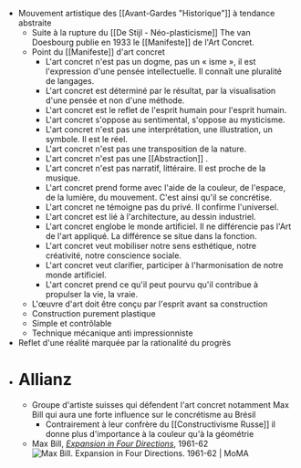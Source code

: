 - Mouvement artistique des [[Avant-Gardes "Historique"]] à tendance abstraite
	- Suite à la rupture du [[De Stijl - Néo-plasticisme]] The van Doesbourg publie en 1933 le [[Manifeste]] de l'Art Concret.
	- Point du [[Manifeste]] d'art concret
		- L'art concret n'est pas un dogme, pas un « isme », il est l'expression d'une pensée intellectuelle. Il connaît une pluralité de langages.
		- L'art concret est déterminé par le résultat, par la visualisation d'une pensée et non d'une méthode.
		- L'art concret est le reflet de l'esprit humain pour l'esprit humain.
		- L'art concret s'oppose au sentimental, s'oppose au mysticisme.
		- L'art concret n'est pas une interprétation, une illustration, un symbole. Il est le réel.
		- L'art concret n'est pas une transposition de la nature.
		- L'art concret n'est pas une [[Abstraction]] .
		- L'art concret n'est pas narratif, littéraire. Il est proche de la musique.
		- L'art concret prend forme avec l'aide de la couleur, de l'espace, de la lumière, du mouvement. C'est ainsi qu'il se concrétise.
		- L'art concret ne témoigne pas du privé. Il confirme l'universel.
		- L'art concret est lié à l'architecture, au dessin industriel.
		- L'art concret englobe le monde artificiel. Il ne différencie pas l'Art de l'art appliqué. La différence se situe dans la fonction.
		- L'art concret veut mobiliser notre sens esthétique, notre créativité, notre conscience sociale.
		- L'art concret veut clarifier, participer à l'harmonisation de notre monde artificiel.
		- L'art concret prend ce qu'il peut pourvu qu'il contribue à propulser la vie, la vraie.
	- L'œuvre d'art doit être conçu par l'esprit avant sa construction
	- Construction purement plastique
	- Simple et contrôlable
	- Technique mécanique anti impressionniste
- Reflet d'une réalité marquée par la rationalité du progrès
- # Allianz
	- Groupe d'artiste suisses qui défendent l'art concret notamment Max Bill qui aura une forte influence sur le concrétisme au Brésil
		- Contrairement à leur confrère du [[Constructivisme Russe]] il donne plus d'importance à la couleur qu'à la géométrie
	- Max Bill, [*Expansion in Four Directions*](https://www.moma.org/collection/works/95064), 1961-62 ![Max Bill. Expansion in Four Directions. 1961-62 | MoMA](https://www.moma.org/media/W1siZiIsIjE0MDUyMyJdLFsicCIsImNvbnZlcnQiLCItcXVhbGl0eSA5MCAtcmVzaXplIDIwMDB4MjAwMFx1MDAzZSJdXQ.jpg?sha=edb60955e04e62d6)